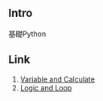 ## Intro
基礎Python

## Link
1. [Variable and Calculate](1_Variable+and+Calculate.html)
2. [Logic and Loop](2_Logic+and+Loop.html)
